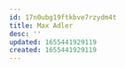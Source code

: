 ```yaml
---
id: 17n0ubg19ftkbve7rzydm4t
title: Max Adler
desc: ''
updated: 1655441929119
created: 1655441929119
---
```


